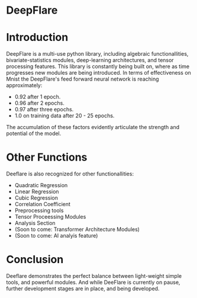 # DeepFlare

# Introduction
DeepFlare is a multi-use python library, including algebraic functionallities, bivariate-statistics modules, deep-learning architectures, and tensor processing features. This library is constantly being built on, where as time progresses new modules are being introduced. In terms of effectiveness on Mnist the DeepFlare's feed forward neural network is reaching approximately:
- 0.92 after 1 epoch.
- 0.96 after 2 epochs.
- 0.97 after three epochs.
- 1.0 on training data after 20 - 25 epochs.

The accumulation of these factors evidently articulate the strength and potential of the model.

# Other Functions
Deeflare is also recognized for other functionallities:
- Quadratic Regression
- Linear Regression
- Cubic Regression
- Correlation Coefficient
- Preprocessing tools
- Tensor Proceessing Modules
- Analysis Section
- (Soon to come: Transformer Architecture Modules)
- (Soon to come: AI analyis feature)

# Conclusion
Deeflare demonstrates the perfect balance between light-weight simple tools, and powerful modules. And while DeeFlare is currently on pause, further development stages are in place, and being developed.

